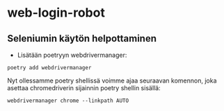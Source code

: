 # web-login-robot

## Seleniumin käytön helpottaminen

* Lisätään poetryyn webdrivermanager:

```
poetry add webdrivermanager
```

Nyt ollessamme poetry shellissä voimme ajaa seuraavan komennon, joka asettaa chromedriverin sijainnin poetry shellin sisällä:

```
webdrivermanager chrome --linkpath AUTO
```